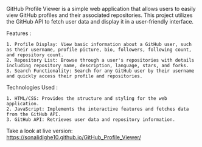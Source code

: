GitHub Profile Viewer is a simple web application that allows users to easily view GitHub profiles and their associated repositories. This project utilizes the GitHub API to fetch user data and display it in a user-friendly interface.

Features :

    1. Profile Display: View basic information about a GitHub user, such as their username, profile picture, bio, followers, following count, and repository count.
    2. Repository List: Browse through a user's repositories with details including repository name, description, language, stars, and forks.
    3. Search Functionality: Search for any GitHub user by their username and quickly access their profile and repositories.

Technologies Used :

    1. HTML/CSS: Provides the structure and styling for the web application.
    2. JavaScript: Implements the interactive features and fetches data from the GitHub API.
    3. GitHub API: Retrieves user data and repository information.
 
 
 Take a look at live version: https://sonalidighe10.github.io/GitHub_Profile_Viewer/
